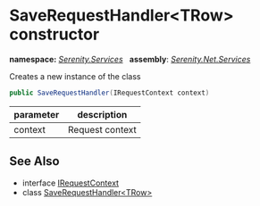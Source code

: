 # SaveRequestHandler&lt;TRow&gt; constructor
**namespace:** *[Serenity.Services](../../README.md#serenity.services-namespace)*   **assembly**: *[Serenity.Net.Services](../../README.md)*

Creates a new instance of the class

```csharp
public SaveRequestHandler(IRequestContext context)
```

| parameter | description |
| --- | --- |
| context | Request context |

## See Also

* interface [IRequestContext](../IRequestContext.md)
* class [SaveRequestHandler&lt;TRow&gt;](../SaveRequestHandler-1.md)